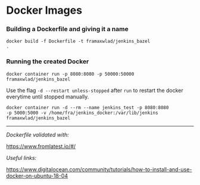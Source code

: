 # Docker Images

### **Building a Dockerfile and giving it a name**
<code>docker build -f Dockerfile -t framaxwlad/jenkins_bazel .</code>

### **Running the created Docker**
<code>docker container run -p 8080:8080 -p 50000:50000 framaxwlad/jenkins_bazel</code>

Use the flag <code>-d --restart unless-stopped</code> after <code>run</code> to restart the docker everytime until stopped manually.

<code>docker container run -d --rm --name jenkins_test -p 8080:8080 -p 5000:5000 -v /home/fra/jenkins_docker:/var/lib/jenkins framaxwlad/jenkins_bazel</code>

---

_Dockerfile validated with:_

<url>https://www.fromlatest.io/#/</url>


_Useful links:_

https://www.digitalocean.com/community/tutorials/how-to-install-and-use-docker-on-ubuntu-18-04
